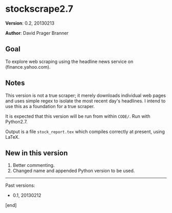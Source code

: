 stockscrape2.7
===========

**Version**: 0.2, 20130213

**Author**: David Prager Branner

Goal
----
To explore web scraping using the headline news service on (finance.yahoo.com).

Notes
-----

This version is not a true scraper; it merely downloads individual web pages and uses simple regex to isolate the most recent day's headlines. I intend to use this as a foundation for a true scraper.

It is expected that this version will be run from within `CODE/`. Run with Python2.7.

Output is a file `stock_report.tex` which compiles correctly at present, using LaTeX.                                                                           

New in this version
-------------------
1. Better commenting.
2. Changed name and appended Python version to be used.

---

Past versions:

 * 0.1, 20130212

[end]
